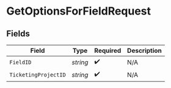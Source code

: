 # GetOptionsForFieldRequest


## Fields

| Field                | Type                 | Required             | Description          |
| -------------------- | -------------------- | -------------------- | -------------------- |
| `FieldID`            | *string*             | :heavy_check_mark:   | N/A                  |
| `TicketingProjectID` | *string*             | :heavy_check_mark:   | N/A                  |